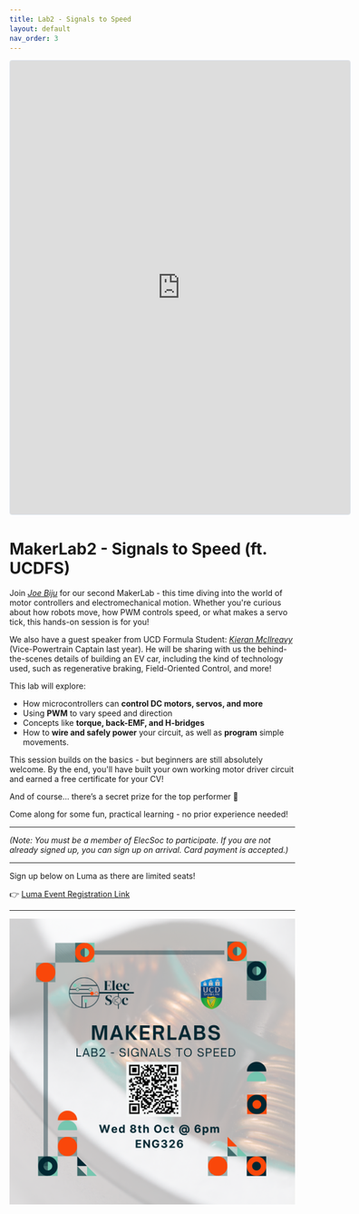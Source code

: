 ```yaml
---
title: Lab2 - Signals to Speed
layout: default
nav_order: 3
---
```


<iframe
  src="https://luma.com/embed/event/evt-kiGwx9BZgxt5TVK/simple"
  width="600"
  height="800"
  frameborder="0"
  style="border: 1px solid #bfcbda88; border-radius: 4px;"
  allow="fullscreen; payment"
  aria-hidden="false"
  tabindex="0"
></iframe>

# MakerLab2 - Signals to Speed (ft. UCDFS)
Join [*Joe Biju*](https://www.linkedin.com/in/joebiju456/) for our second MakerLab - this time diving into the world of motor controllers and electromechanical motion. Whether you're curious about how robots move, how PWM controls speed, or what makes a servo tick, this hands-on session is for you!

We also have a guest speaker from UCD Formula Student: [*Kieran McIlreavy*](https://www.linkedin.com/in/kieranmcilreavy/) (Vice-Powertrain Captain last year). He will be sharing with us the behind-the-scenes details of building an EV car, including the kind of technology used, such as regenerative braking, Field-Oriented Control, and more! 

This lab will explore:
- How microcontrollers can **control DC motors, servos, and more**
- Using **PWM** to vary speed and direction
- Concepts like **torque, back-EMF, and H-bridges**
- How to **wire and safely power** your circuit, as well as **program** simple movements.

This session builds on the basics - but beginners are still absolutely welcome. By the end, you'll have built your own working motor driver circuit and earned a free certificate for your CV!

And of course... there’s a secret prize for the top performer 👀

Come along for some fun, practical learning - no prior experience needed!

----

*(Note: You must be a member of ElecSoc to participate. If you are not already signed up, you can sign up on arrival. Card payment is accepted.)*

----
Sign up below on Luma as there are limited seats!

👉 [Luma Event Registration Link](https://luma.com/laylmhi7)

----
![MakerLab1 Poster](../assets/images/MakerLab2-Poster.png)